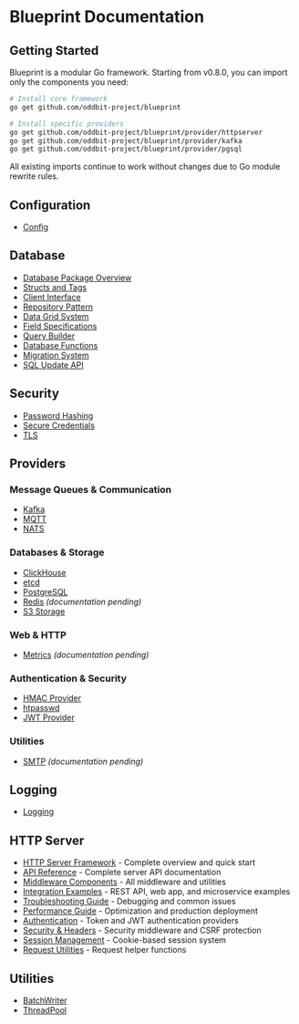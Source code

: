 # Blueprint Documentation

## Getting Started

Blueprint is a modular Go framework. Starting from v0.8.0, you can import only the components you need:

```bash
# Install core framework
go get github.com/oddbit-project/blueprint

# Install specific providers
go get github.com/oddbit-project/blueprint/provider/httpserver
go get github.com/oddbit-project/blueprint/provider/kafka
go get github.com/oddbit-project/blueprint/provider/pgsql
```

All existing imports continue to work without changes due to Go module rewrite rules.

## Configuration

- [Config](config/config.md)

## Database

- [Database Package Overview](db/index.md)
- [Structs and Tags](db/structs-and-tags.md)
- [Client Interface](db/client.md)
- [Repository Pattern](db/repository.md)
- [Data Grid System](db/dbgrid.md)
- [Field Specifications](db/fields.md)
- [Query Builder](db/query-builder.md)
- [Database Functions](db/functions.md)
- [Migration System](db/migrations.md)
- [SQL Update API](db/sql-update-api.md)

## Security

- [Password Hashing](crypt/password-hashing.md)
- [Secure Credentials](crypt/secure-credentials.md)
- [TLS](provider/tls.md)

## Providers

### Message Queues & Communication
- [Kafka](provider/kafka.md)
- [MQTT](provider/mqtt.md)
- [NATS](provider/nats.md)

### Databases & Storage
- [ClickHouse](provider/clickhouse.md)
- [etcd](provider/etcd.md)
- [PostgreSQL](provider/pgsql.md)
- [Redis](provider/redis.md) *(documentation pending)*
- [S3 Storage](provider/s3.md)

### Web & HTTP
- [Metrics](provider/metrics.md) *(documentation pending)*

### Authentication & Security
- [HMAC Provider](provider/hmacprovider.md)
- [htpasswd](provider/htpasswd.md)
- [JWT Provider](provider/jwtprovider.md)

### Utilities
- [SMTP](provider/smtp.md) *(documentation pending)*

## Logging

- [Logging](log/logging.md)

## HTTP Server

- [HTTP Server Framework](provider/httpserver/index.md) - Complete overview and quick start
- [API Reference](provider/httpserver/api-reference.md) - Complete server API documentation
- [Middleware Components](provider/httpserver/middleware.md) - All middleware and utilities
- [Integration Examples](provider/httpserver/examples.md) - REST API, web app, and microservice examples
- [Troubleshooting Guide](provider/httpserver/troubleshooting.md) - Debugging and common issues
- [Performance Guide](provider/httpserver/performance.md) - Optimization and production deployment
- [Authentication](provider/httpserver/auth.md) - Token and JWT authentication providers
- [Security & Headers](provider/httpserver/security.md) - Security middleware and CSRF protection
- [Session Management](provider/httpserver/session.md) - Cookie-based session system
- [Request Utilities](provider/httpserver/request.md) - Request helper functions

## Utilities

- [BatchWriter](batchwriter/batchwriter.md)
- [ThreadPool](threadpool/threadpool.md)